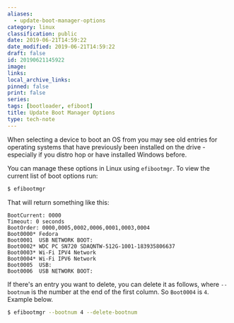 ```yaml
---
aliases:
  - update-boot-manager-options
category: linux
classification: public
date: 2019-06-21T14:59:22
date_modified: 2019-06-21T14:59:22
draft: false
id: 20190621145922
image: 
links: 
local_archive_links: 
pinned: false
print: false
series: 
tags: [bootloader, efiboot]
title: Update Boot Manager Options
type: tech-note
---
```


When selecting a device to boot an OS from you may see old entries for operating systems that have previously been installed on the drive - especially if you distro hop or have installed Windows before.

You can manage these options in Linux using `efibootmgr`. To view the current list of boot options run:

``` sh
$ efibootmgr
```

That will return something like this:

```text
BootCurrent: 0000
Timeout: 0 seconds
BootOrder: 0000,0005,0002,0006,0001,0003,0004
Boot0000* Fedora
Boot0001  USB NETWORK BOOT:
Boot0002* WDC PC SN720 SDAQNTW-512G-1001-183935806637
Boot0003* Wi-Fi IPV4 Network
Boot0004* Wi-Fi IPV6 Network
Boot0005  USB:
Boot0006  USB NETWORK BOOT:
```

If there's an entry you want to delete, you can delete it as follows, where `--bootnum` is the number at the end of the first column. So `Boot0004` is `4`. Example below.

``` sh
$ efibootmgr --bootnum 4 --delete-bootnum
```

